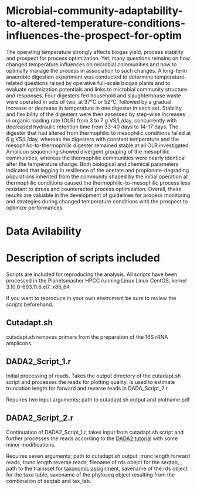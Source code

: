 # Microbial-community-adaptability-to-altered-temperature-conditions-influences-the-prospect-for-optim
The operating temperature strongly affects biogas yield, process stability and prospect for process optimization. Yet, many questions remains on how changed temperature influences on microbial communities and how to optimally manage the process in association to such changes. A long-term anaerobic digestion experiment was conducted to determine temperature-related questions raised by operative full-scale biogas plants and to evaluate optimization potentials and links to microbial community structure and responses. Four digesters fed household and slaughterhouse waste were operated in sets of two, at 37°C or 52°C, followed by a gradual increase or decrease in temperature in one digester in each set. Stability and flexibility of the digesters were then assessed by step-wise increases in organic loading rate (OLR) from 3 to 7 g VS/L/day, concurrently with decreased hydraulic retention time from 33-40 days to 14-17 days. The digester that had altered from thermophilic to mesophilic conditions failed at 6 g VS/L/day, whereas the digesters with constant temperature and the mesophilic-to-thermophilic digester remained stable at all OLR investigated. Amplicon sequencing showed divergent grouping of the mesophilic communities, whereas the thermophilic communities were nearly identical after the temperature change. Both biological and chemical parameters indicated that lagging in resilience of the acetate and propionate-degrading populations inherited from the community shaped by the initial operation at thermophilic conditions caused the thermophilic-to-mesophilic process less resistant to stress and counteracted process optimization. Overall, these results are valuable in the development of guidelines for process monitoring and strategies during changed temperature conditions with the prospect to optimize performances. 

# Data Avilability



# Description of scripts included

Scripts are included for reproducing the analysis. All scripts have been processed in the Planetsmasher HPCC running Linux Linux CentOS, kernel 3.10.0-693.11.6.el7. x86_64 

If you want to reproduce in your own enviroment be sure to review the scripts beforehand.

## Cutadapt.sh
cutadapt.sh removes primers from the preparation of the 16S rRNA amplicons.

## DADA2_Script_1.r
Initial processing of reads. Takes the output directory of the cutadapt.sh script and processes the reads for plotting quality. Is used to estimate truncation length for forward and reverse reads in DADA_Script_2.r

Requires two input arguments; path to cutadapt.sh output and plotname.pdf

## DADA2_Script_2.r
Continuation of DADA2_Script_1.r, takes input from cutadapt.sh script and further processes the reads according to the [DADA2 tutorial](https://benjjneb.github.io/dada2/bigdata_paired.html) with some minor modifications.

Requires seven arguments; path to cutadapt.sh output, trunc length forward reads, trunc length reverse reads, filename of rds obejct for the seqtab, , path to the trainsset for [taxonomic assignment](https://benjjneb.github.io/dada2/assign.html), savename of the rds object for the taxa table, savename of the phyloseq object resulting from the combination of seqtab and tax_tab.
